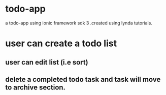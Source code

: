 # todo-app

a todo-app using ionic framework sdk 3 .created using lynda tutorials.

# user can create a todo list
## user can edit list (i.e sort)
## delete a completed todo task and task will move to archive section.

